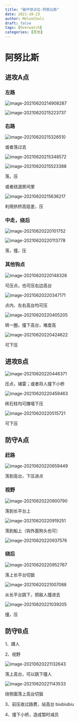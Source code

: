 ```yaml
---
title: "破坏球点位-阿努比斯"
date: 2021-10-23
author: MelonCholi
draft: false
tags: [Overwatch]
categories: [其他]
---
```


# 阿努比斯

## 进攻A点

### 左路

![image-20210620214908287](httpss://markdown-1303167219.cos.ap-shanghai.myqcloud.com/image-20210620214908287.png)

![image-20210620215223737](httpss://markdown-1303167219.cos.ap-shanghai.myqcloud.com/image-20210620215223737.png)

### 右路

![image-20210620215326510](https://markdown-1303167219.cos.ap-shanghai.myqcloud.com/image-20210620215326510.png)

或者荡过去

![image-20210620215348572](https://markdown-1303167219.cos.ap-shanghai.myqcloud.com/image-20210620215348572.png)

![image-20210620215523388](https://markdown-1303167219.cos.ap-shanghai.myqcloud.com/image-20210620215523388.png)

荡，压

或者绕道房间里

![image-20210620215636217](https://markdown-1303167219.cos.ap-shanghai.myqcloud.com/image-20210620215636217.png)

利用拱桥高低差，压

### 中走，绕后

![image-20210620220101752](https://markdown-1303167219.cos.ap-shanghai.myqcloud.com/image-20210620220101752.png)

![image-20210620220113778](https://markdown-1303167219.cos.ap-shanghai.myqcloud.com/image-20210620220113778.png)

荡，撞，压

### 其他钩点

![image-20210620220148328](https://markdown-1303167219.cos.ap-shanghai.myqcloud.com/image-20210620220148328.png)

可压点，也可压右边高台

![image-20210620220347171](https://markdown-1303167219.cos.ap-shanghai.myqcloud.com/image-20210620220347171.png)

点内、左右高台均可压

![image-20210620220405205](https://markdown-1303167219.cos.ap-shanghai.myqcloud.com/image-20210620220405205.png)

转一圈，撞下高台，难度高

![image-20210620220424622](https://markdown-1303167219.cos.ap-shanghai.myqcloud.com/image-20210620220424622.png)

可下压

## 进攻B点

![image-20210620220446371](https://markdown-1303167219.cos.ap-shanghai.myqcloud.com/image-20210620220446371.png)

压点，铺雷；或者将人撞下小桥

![image-20210620220459463](https://markdown-1303167219.cos.ap-shanghai.myqcloud.com/image-20210620220459463.png)

砖石柱均可蹭墙下压

![image-20210620220515721](https://markdown-1303167219.cos.ap-shanghai.myqcloud.com/image-20210620220515721.png)

可下压

## 防守A点

### 赶路

![image-20210620220659449](https://markdown-1303167219.cos.ap-shanghai.myqcloud.com/image-20210620220659449.png)

荡到高台，下压进点

### 视野

![image-20210620220900790](https://markdown-1303167219.cos.ap-shanghai.myqcloud.com/image-20210620220900790.png)

荡到长平台上

![image-20210620220919251](https://markdown-1303167219.cos.ap-shanghai.myqcloud.com/image-20210620220919251.png)

荡到船上（钩外面狗头也可）

![image-20210620220937576](https://markdown-1303167219.cos.ap-shanghai.myqcloud.com/image-20210620220937576.png)

### 绕后

![image-20210620220952767](https://markdown-1303167219.cos.ap-shanghai.myqcloud.com/image-20210620220952767.png)

荡上长平台切狙

![image-20210620221007088](https://markdown-1303167219.cos.ap-shanghai.myqcloud.com/image-20210620221007088.png)

从长平台跳下，把敌人撞进去

![image-20210620221039205](https://markdown-1303167219.cos.ap-shanghai.myqcloud.com/image-20210620221039205.png)

撞，压

## 防守B点

1、蹲人

2、视野

![image-20210620221132643](https://markdown-1303167219.cos.ap-shanghai.myqcloud.com/image-20210620221132643.png)

荡上高台，可以跳下撞人

![image-20210620221143533](https://markdown-1303167219.cos.ap-shanghai.myqcloud.com/image-20210620221143533.png)

绕侧面荡上高台切狙

3、前压收过路费，站高台 biubiubiu

4、撞下小桥，造成暂时减员